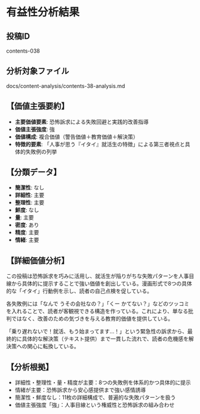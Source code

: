 # 有益性分析結果

## 投稿ID
contents-038

## 分析対象ファイル
docs/content-analysis/contents-38-analysis.md

## 【価値主張要約】
- **主要価値要素**: 恐怖訴求による失敗回避と実践的改善指導
- **価値主張強度**: 強
- **価値構成**: 複合価値（警告価値＋教育価値＋解決策）
- **特徴的要素**: 「人事が思う『イタイ』就活生の特徴」による第三者視点と具体的失敗例の列挙

## 【分類データ】
- **簡潔性**: なし
- **詳細性**: 主要
- **整理性**: 主要
- **鮮度**: なし
- **量**: 主要
- **密度**: あり
- **精度**: 主要
- **情緒**: 主要

## 【詳細価値分析】
この投稿は恐怖訴求を巧みに活用し、就活生が陥りがちな失敗パターンを人事目線から具体的に提示することで強い価値を創出している。漫画形式で8つの具体的な「イタイ」行動例を示し、読者の自己点検を促している。

各失敗例には「なんで うその会社なの？」「くー かてない？」などのツッコミを入れることで、読者が客観視できる構造を作っている。これにより、単なる批判ではなく、改善のための気づきを与える教育的価値を提供している。

「乗り遅れないで！就活、もう始まってます...！」という緊急性の訴求から、最終的に具体的な解決策（テキスト提供）まで一貫した流れで、読者の危機感を解決策への関心に転換している。

## 【分析根拠】
- 詳細性・整理性・量・精度が主要：8つの失敗例を体系的かつ具体的に提示
- 情緒が主要：恐怖訴求から安心感提供まで強い感情誘導
- 簡潔性・鮮度なし：11枚の詳細構成で、普遍的な失敗パターンを扱う
- 価値主張強度「強」：人事目線という権威性と恐怖訴求の組み合わせ